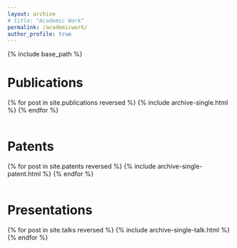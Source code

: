 ```yaml
---
layout: archive
# title: "Academic Work"
permalink: /academicwork/
author_profile: true
---
```



{% include base_path %}

# Publications

{% for post in site.publications reversed %}
  {% include archive-single.html %}
{% endfor %}
<br/><br/>

# Patents

{% for post in site.patents reversed %}
  {% include archive-single-patent.html %}
{% endfor %}
<br/><br/>

# Presentations

{% for post in site.talks reversed %}
  {% include archive-single-talk.html %}
{% endfor %}
